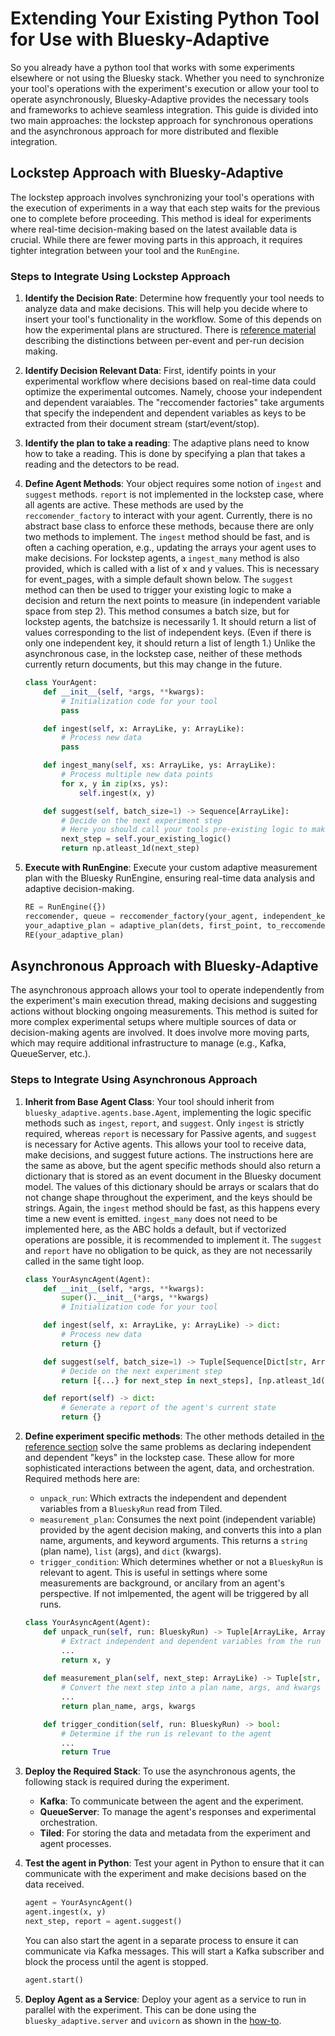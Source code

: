 # Extending Your Existing Python Tool for Use with Bluesky-Adaptive

So you already have a python tool that works with some experiments elsewhere or not using the Bluesky stack.
Whether you need to synchronize your tool's operations with the experiment's execution or allow your tool to operate asynchronously, Bluesky-Adaptive provides the necessary tools and frameworks to achieve seamless integration.
This guide is divided into two main approaches: the lockstep approach for synchronous operations and the asynchronous approach for more distributed and flexible integration.

## Lockstep Approach with Bluesky-Adaptive

The lockstep approach involves synchronizing your tool's operations with the execution of experiments in a way that each step waits for the previous one to complete before proceeding.
This method is ideal for experiments where real-time decision-making based on the latest available data is crucial.
While there are fewer moving parts in this approach, it requires tighter integration between your tool and the `RunEngine`.

### Steps to Integrate Using Lockstep Approach

1. **Identify the Decision Rate**: Determine how frequently your tool needs to analyze data and make decisions.
This will help you decide where to insert your tool's functionality in the workflow.
Some of this depends on how the experimental plans are structured. There is [reference material](../reference/lock-step.rst) describing the distinctions between
per-event and per-run decision making.

2. **Identify Decision Relevant Data**: First, identify points in your experimental workflow where decisions based on real-time data could optimize the experimental outcomes. Namely, choose your independent and dependent varaiables.
The "reccomender factories" take arguments that specify the independent and dependent variables as keys to be extracted from their document stream (start/event/stop).

3. **Identify the plan to take a reading**: The adaptive plans need to know how to take a reading.
This is done by specifying a plan that takes a reading and the detectors to be read.

4. **Define Agent Methods**: Your object requires some notion of `ingest` and `suggest` methods. `report` is not implemented in the lockstep case, where all agents are active.
These methods are used by the `reccomender_factory` to interact with your agent.
Currently, there is no abstract base class to enforce these methods, because there are only two methods to implement.
The `ingest` method should be fast, and is often a caching operation, e.g., updating the arrays your agent uses to make decisions.
For lockstep agents, a `ingest_many` method is also provided, which is called with a list of x and y values. This is necessary for event_pages, with a simple default shown below.
The `suggest` method can then be used to trigger your existing logic to make a decision and return the next points to measure (in independent variable space from step 2).
This method consumes a batch size, but for lockstep agents, the batchsize is necessarily 1.  It should return a list of values corresponding to the list of independent keys. (Even if there is only one independent key, it should return a list of length 1.)
Unlike the asynchronous case, in the lockstep case, neither of these methods currently return documents, but this may change in the future.

    ```python
    class YourAgent:
        def __init__(self, *args, **kwargs):
            # Initialization code for your tool
            pass

        def ingest(self, x: ArrayLike, y: ArrayLike):
            # Process new data
            pass

        def ingest_many(self, xs: ArrayLike, ys: ArrayLike):
            # Process multiple new data points
            for x, y in zip(xs, ys):
                self.ingest(x, y)

        def suggest(self, batch_size=1) -> Sequence[ArrayLike]:
            # Decide on the next experiment step
            # Here you should call your tools pre-existing logic to make a choice.
            next_step = self.your_existing_logic()
            return np.atleast_1d(next_step)
    ```

5. **Execute with RunEngine**: Execute your custom adaptive measurement plan with the Bluesky RunEngine, ensuring real-time data analysis and adaptive decision-making.

    ```python
    RE = RunEngine({})
    reccomender, queue = reccomender_factory(your_agent, independent_keys, dependent_keys)
    your_adaptive_plan = adaptive_plan(dets, first_point, to_reccomender=reccomender, from_reccomender=queue)
    RE(your_adaptive_plan)
    ```

## Asynchronous Approach with Bluesky-Adaptive

The asynchronous approach allows your tool to operate independently from the experiment's main execution thread, making decisions and suggesting actions without blocking ongoing measurements.
This method is suited for more complex experimental setups where multiple sources of data or decision-making agents are involved.
It does involve more moving parts, which may require additional infrastructure to manage (e.g., Kafka, QueueServer, etc.).

### Steps to Integrate Using Asynchronous Approach

1. **Inherit from Base Agent Class**: Your tool should inherit from `bluesky_adaptive.agents.base.Agent`, implementing the logic specific methods such as `ingest`, `report`, and `suggest`. Only `ingest` is strictly required, whereas `report` is necessary for Passive agents, and `suggest` is necessary for Active agents.
This allows your tool to receive data, make decisions, and suggest future actions.
The instructions here are the same as above, but the agent specific methods should also return a dictionary that is stored as an event document in the Bluesky document model. The values of this dictionary should be arrays or scalars that do not change shape throughout the experiment, and the keys should be strings.
Again, the `ingest` method should be fast, as this happens every time a new event is emitted. `ingest_many` does not need to be implemented here, as the ABC holds a default, but if vectorized operations are possible, it is recommended to implement it.
The `suggest` and `report` have no obligation to be quick, as they are not necessarily called in the same tight loop.

    ```python
    class YourAsyncAgent(Agent):
        def __init__(self, *args, **kwargs):
            super().__init__(*args, **kwargs)
            # Initialization code for your tool

        def ingest(self, x: ArrayLike, y: ArrayLike) -> dict:
            # Process new data
            return {}

        def suggest(self, batch_size=1) -> Tuple[Sequence[Dict[str, ArrayLike]], Sequence[ArrayLike]]:
            # Decide on the next experiment step
            return [{...} for next_step in next_steps], [np.atleast_1d(next_step) for next_step in next_steps]

        def report(self) -> dict:
            # Generate a report of the agent's current state
            return {}
    ```

2. **Define experiment specific methods**: The other methods detailed in [the reference section](../reference/agent-api.md) solve the same problems as declaring independent and dependent "keys" in the lockstep case.
These allow for more sophisticated interactions between the agent, data, and orchestration.
Required methods here are:
   - `unpack_run`: Which extracts the independent and dependent variables from a `BlueskyRun` read from Tiled.
   - `measurement_plan`: Consumes the next point (independent variable) provided by the agent decision making, and converts this into a plan name, arguments, and keyword arguments. This returns a `string` (plan name), `list` (args), and `dict` (kwargs).
   - `trigger_condition`: Which determines whether or not a `BlueskyRun` is relevant to agent. This is useful in settings where some measurements are background, or ancilary from an agent's perspective. If not imlpemented, the agent will be triggered by all runs.

    ```python
    class YourAsyncAgent(Agent):
        def unpack_run(self, run: BlueskyRun) -> Tuple[ArrayLike, ArrayLike]:
            # Extract independent and dependent variables from the run
            ...
            return x, y
        
        def measurement_plan(self, next_step: ArrayLike) -> Tuple[str, list, dict]:
            # Convert the next step into a plan name, args, and kwargs
            ...
            return plan_name, args, kwargs

        def trigger_condition(self, run: BlueskyRun) -> bool:
            # Determine if the run is relevant to the agent
            ...
            return True
    ```

3. **Deploy the Required Stack**: To use the asynchronous agents, the following stack is required during the experiment.
   - **Kafka**: To communicate between the agent and the experiment.
   - **QueueServer**: To manage the agent's responses and experimental orchestration.
   - **Tiled**: For storing the data and metadata from the experiment and agent processes. 

4. **Test the agent in Python**: Test your agent in Python to ensure that it can communicate with the experiment and make decisions based on the data received.

    ```python
    agent = YourAsyncAgent()
    agent.ingest(x, y)
    next_step, report = agent.suggest()
    ```

    You can also start the agent in a separate process to ensure it can communicate via Kafka messages. This will start a Kafka subscriber and block the process until the agent is stopped.

    ```python
    agent.start()
    ```

5. **Deploy Agent as a Service**: Deploy your agent as a service to run in parallel with the experiment. This can be done using the `bluesky_adaptive.server` and `uvicorn` as shown in the [how-to](./use-service.md).
